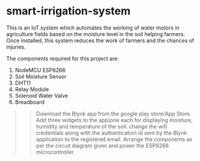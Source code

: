 # smart-irrigation-system

This is an IoT system which automates the working of water motors in agriculture fields based on the moisture level in the soil helping farmers. Once installed, this system reduces the work of farmers and the chances of injuries.


The components required for this project are:
1. NodeMCU ESP8266
2. Soil Moisture Sensor
3. DHT11
4. Relay Module
5. Solenoid Water Valve
6. Breadboard


>>Download the Blynk app from the google play store/App Store. Add three widgets to the app(one each for displaying moisture, humidity and temperature of the soil.
change the wifi credentials along with the authentication id sent by the Blynk application to the registered email. Arrange the components as per the circuit diagram given and power the ESP8266 microcontroller.
